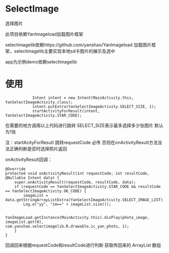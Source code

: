 # SelectImage
选择图片

此项目依赖YanImageload加载图片框架 

selectimagelib依赖https://github.com/yanshao/YanImageload 加载图片框架，selectimagelib主要实现本地sd卡图片的展示及选中

app为示例demo依赖selectimagelib

# 使用
                Intent intent = new Intent(MainActivity.this, YanSelectImageActivity.class);
                intent.putExtra(YanSelectImageActivity.SELECT_SIZE, 1);
                startActivityForResult(intent, YanSelectImageActivity.STAR_CODE);
                
  在需要的地方调用以上代码进行跳转   SELECT_SIZE表示最多选择多少张图片  默认为1张   
  
  注：startAcityForResult 跳转requestCode 必传 否则在onActivityResult方法没法正确判断是否时选择照片返回
  
  onActivityResult回调：
  
    @Override
    protected void onActivityResult(int requestCode, int resultCode, @Nullable Intent data) {
        super.onActivityResult(requestCode, resultCode, data);
        if (requestCode == YanSelectImageActivity.STAR_CODE && resultCode == YanSelectImageActivity.OK_CODE) {
            imageList = data.getStringArrayListExtra(YanSelectImageActivity.SELECT_IMAGE_LIST);
            Log.e("yy", "im==" + imageList.size());

            YanImageLoad.getInstance(MainActivity.this).disPlay(photo_image, imageList.get(0),         com.yanshao.selectimagelib.R.drawable.ic_yan_photo, 1);
        }
    }

回调回来根据requestCode和resultCode进行判断  获取传回来的 ArrayList<String> 数组
